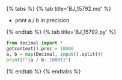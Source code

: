 {% tabs %}
{% tab title='BJ_15792.md' %}

* print a / b in precision

{% endtab %}
{% tab title='BJ_15792.py' %}

```py
from decimal import *
getcontext().prec = 10000
a, b = map(Decimal, input().split())
print(f"{a / b:.1000f}")
```

{% endtab %}
{% endtabs %}